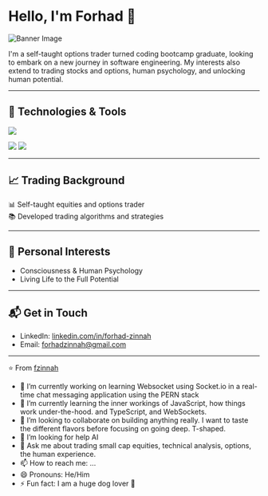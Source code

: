 
# Hello, I'm Forhad 👋

![Banner Image](your-banner-image-url)

I'm a self-taught options trader turned coding bootcamp graduate, looking to embark on a new journey in software engineering. My interests also extend to trading stocks and options, human psychology, and unlocking human potential.

---

## 🔧 Technologies & Tools

![](https://img.shields.io/badge/Code-JavaScript-informational?style=flat&logo=javascript&logoColor=white&color=2bbc8a)

![](https://img.shields.io/badge/Tools-NodeJS-informational?style=flat&logo=node.js&logoColor=white&color=2bbc8a)
![](https://img.shields.io/badge/Tools-React-informational?style=flat&logo=react&logoColor=white&color=2bbc8a)

---

## 📈 Trading Background

📊 Self-taught equities and options trader  
📚 Developed trading algorithms and strategies  

---


## 🌱 Personal Interests 

- Consciousness & Human Psychology  
- Living Life to the Full Potential  

---

## 📬 Get in Touch

- LinkedIn: [linkedin.com/in/forhad-zinnah](https://linkedin.com)
- Email: forhadzinnah@gmail.com

---

⭐️ From [fzinnah](https://github.com/fzinnah)


- 🔭 I’m currently working on learning Websocket using Socket.io in a real-time chat messaging application using the PERN stack
- 🌱 I’m currently learning the inner workings of JavaScript, how things work under-the-hood. and TypeScript, and WebSockets.
- 👯 I’m looking to collaborate on building anything really. I want to taste the different flavors before focusing on going deep. T-shaped.
- 🤔 I’m looking for help AI 
- 💬 Ask me about trading small cap equities, technical analysis, options, the human experience.
- 📫 How to reach me: ...
- 😄 Pronouns: He/Him
- ⚡ Fun fact: I am a huge dog lover 🐶

```

